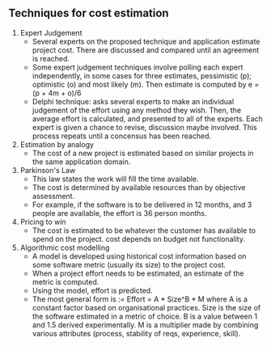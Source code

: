 ## Techniques for cost estimation
1. Expert Judgement
   - Several experts on the proposed technique and application estimate project cost. There are discussed and compared until an agreement is reached.
   - Some expert judgement techniques involve polling each expert independently, in some cases for three estimates, pessimistic (p); optimistic (o) and most likely (m).
      Then estimate is computed by e = (p + 4m + o)/6
   - Delphi technique: asks several experts to make an individual judgement of the effort using any method they wish. Then, the average effort is calculated, and presented to all of the experts. 
        Each expert is given a chance to revise, discussion maybe involved. This process repeats until a concensus has been reached. 
2. Estimation by analogy
   - The cost of a new project is estimated based on similar projects in the same application domain. 
3. Parkinson's Law
   - This law states the work will fill the time available.
   - The cost is determined by available resources than by objective assessment. 
   - For example, if the software is to be delivered in 12 months, and 3 people are available, the effort is 36 person months.
4. Pricing to win
   - The cost is estimated to be whatever the customer has available to spend on the project. cost depends on budget not functionality.
5. Algorithmic cost modelling
   - A model is developed using historical cost information based on some software metric (usually its size) to the project cost. 
   - When a project effort needs to be estimated, an estimate of the metric is computed. 
   - Using the model, effort is predicted.
   - The most general form is := Effort = A * Size^B * M
       where 
         A is a constant factor based on organisational practices.
         Size is the size of the software estimated in a metric of choice.
         B is a value between 1 and 1.5 derived experimentally. 
         M is a multiplier made by combining various attributes (process, stability of reqs, experience, skill). 
